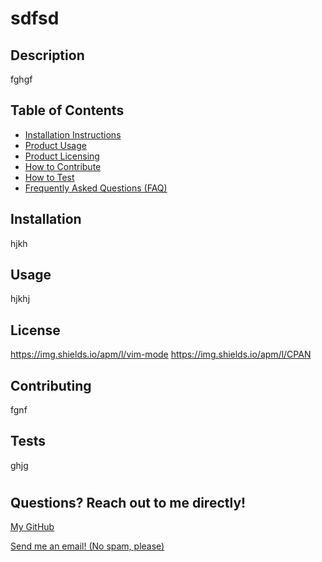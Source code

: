 # sdfsd

## <h2>Description</h2>

fghgf

## <h2 id="">Table of Contents</h2>

- <a href="#installation">Installation Instructions</a>
- <a href="#usage">Product Usage</a>
- <a href="#license">Product Licensing</a>
- <a href="#contributing">How to Contribute</a>
- <a href="#tests">How to Test</a>
- <a href="#questions">Frequently Asked Questions (FAQ)</a>

## <h2 id="installation">Installation</h2>

hjkh

## <h2 id="usage">Usage</h2>

hjkhj

## <h2 id="license">License</h2>

https://img.shields.io/apm/l/vim-mode
 https://img.shields.io/apm/l/CPAN
 

## <h2 id="contributing">Contributing</h2>

fgnf

## <h2 id="tests">Tests</h2>

ghjg

# <h2 id="questions">Questions? Reach out to me directly!</h2>

<a href="gmgh">My GitHub</a>

<a href="mailto:hjmj">Send me an email! (No spam, please)<a/>
